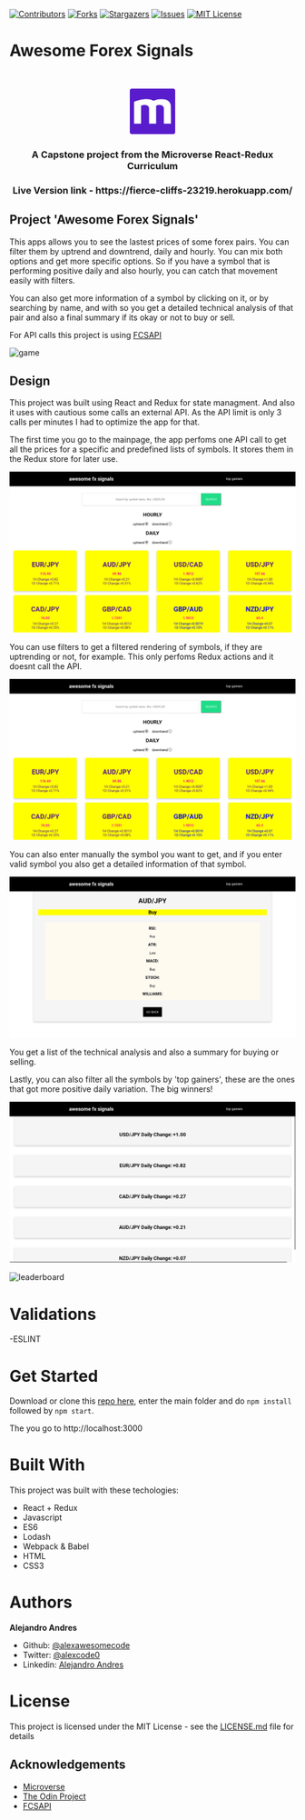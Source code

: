 
[![Contributors][contributors-shield]][contributors-url]
[![Forks][forks-shield]][forks-url]
[![Stargazers][stars-shield]][stars-url]
[![Issues][issues-shield]][issues-url]
[![MIT License][license-shield]][license-url]

# Awesome Forex Signals
<br/>
<p align="center">
  <a href="https://www.microverse.org/">
    <img src="assets/microverse.png" alt="Logo" width="80" height="80">
  </a>

  <h3 align="center">
    A Capstone project from the  Microverse React-Redux Curriculum
  </h3>

  <h3 align="center">
	 Live Version link - https://fierce-cliffs-23219.herokuapp.com/
  </h3>

 

  </p>
</p>

## Project 'Awesome Forex Signals'

This apps allows you to see the lastest prices of some forex pairs. You can filter them by uptrend and downtrend, daily and hourly. You can mix both options and get more specific options. So if you have a symbol that is performing positive daily and also hourly, you can catch that movement easily with filters.

You can also get more information of a symbol by clicking on it, or by searching by name, and with so you get a detailed technical analysis of that pair and also a final summary if its okay or not to buy or sell.

For API calls this project is using [FCSAPI](www.fcsapi.com)


![game](assets/game.png)


## Design

This project was built using React and Redux for state managment. And also it uses with cautious some calls an external API. As the API limit is only 3 calls per minutes I had to optimize the app for that.

The first time you go to the mainpage, the app perfoms one API call to get all the prices for a specific and predefined lists of symbols. It stores them in the Redux store for later use.

![main](assets/main.png)

You can use filters to get a filtered rendering of symbols, if they are uptrending or not, for example. This only perfoms Redux actions and it doesnt call the API. 

![gameover](assets/tags.png)

You can also enter manually the symbol you want to get, and if you enter valid symbol you also get a detailed information of that symbol. 

![gameover](assets/indicators.png)

You get a list of the technical analysis and also a summary for buying or selling.

Lastly, you can also filter all the symbols by 'top gainers', these are the ones that got more positive daily variation. The big winners!


![gameover](assets/topgainers.png)




![leaderboard](assets/leaderboard.png)


# Validations

-ESLINT

# Get Started

Download or clone this [repo here](https://github.com/alexawesomecode/awesome-fx-signals), enter the main folder and do `npm install` followed by `npm start`. 

The you go to http://localhost:3000


# Built With

This project was built with these techologies:

* React + Redux
* Javascript
* ES6
* Lodash
* Webpack & Babel
* HTML
* CSS3

# Authors

**Alejandro Andres**

- Github: [@alexawesomecode](https://github.com/alexawesomecode)
- Twitter: [@alexcode0](https://twitter.com/alexcode0)
- Linkedin: [Alejandro Andres](https://www.linkedin.com/in/alejandro-andres-126592191/)

# License

This project is licensed under the MIT License - see the [LICENSE.md](LICENSE.md) file for details

<!-- ACKNOWLEDGEMENTS -->
## Acknowledgements
* [Microverse](https://www.microverse.org/)
* [The Odin Project](https://www.theodinproject.com/)
* [FCSAPI](https://www.fcsapi.com/)

<!-- MARKDOWN LINKS & IMAGES -->
<!-- https://www.markdownguide.org/basic-syntax/#reference-style-links -->
[contributors-shield]: https://img.shields.io/github/contributors/alexawesomecode/awesome-fx-signals.svg?style=flat-square
[contributors-url]: https://github.com/alexawesomecode/awesome-fx-signals/graphs/contributors
[forks-shield]: https://img.shields.io/github/forks/alexawesomecode/awesome-fx-signals
[forks-url]: https://github.com/alexawesomecode/awesome-fx-signals/network/members
[stars-shield]: https://img.shields.io/github/stars/alexawesomecode/awesome-fx-signals
[stars-url]: https://github.com/alexawesomecode/awesome-fx-signals/stargazers
[issues-shield]: https://img.shields.io/github/issues/alexawesomecode/awesome-fx-signals
[issues-url]: https://github.com/alexawesomecode/awesome-fx-signals/issues
[license-shield]: https://img.shields.io/github/license/alexawesomecode/awesome-fx-signals
[license-url]: https://github.com/alexawesomecode/awesome-fx-signals/blob/master/LICENSE.txt